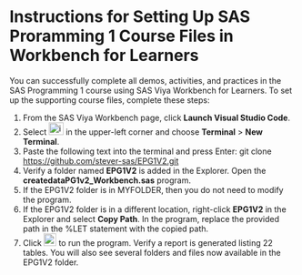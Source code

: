# Instructions for Setting Up SAS Proramming 1 Course Files in Workbench for Learners

You can successfully complete all demos, activities, and practices in the SAS Programming 1 course using SAS Viya Workbench for Learners. To set up the supporting course files, complete these steps:
1) From the SAS Viya Workbench page, click **Launch Visual Studio Code**.
2) Select <img width="26" height="22" alt="image" src="https://github.com/user-attachments/assets/e424807f-2ca0-47f1-8507-662cd5e29200" /> in the upper-left corner and choose **Terminal** > **New Terminal**.
3) Paste the following text into the terminal and press Enter: git clone https://github.com/stever-sas/EPG1V2.git
4) Verify a folder named **EPG1V2** is added in the Explorer. Open the **createdataPG1v2_Workbench.sas** program.
5) If the EPG1V2 folder is in MYFOLDER, then you do not need to modify the program.
6) If the EPG1V2 folder is in a different location, right-click **EPG1V2** in the Explorer and select **Copy Path**. In the program, replace the provided path in the %LET statement with the copied path.
7) Click <img width="22" height="22" alt="image" src="https://github.com/user-attachments/assets/d6ff737c-8603-4a15-b10e-e0f2f44d06e7" /> to run the program. Verify a report is generated listing 22 tables. You will also see several folders and files now available in the EPG1V2 folder. 

